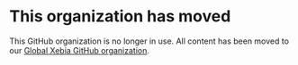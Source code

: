 # This organization has moved

This GitHub organization is no longer in use. All content has been moved to our [Global Xebia GitHub organization](https://github.com/xebia).
